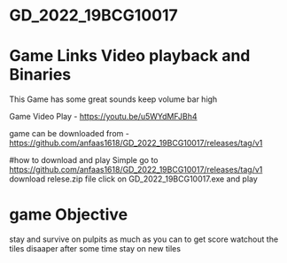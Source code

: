 # GD_2022_19BCG10017
# Game Links Video playback and Binaries
This Game has some great sounds keep volume bar high

Game Video Play - https://youtu.be/u5WYdMFJBh4

game can be downloaded from -  https://github.com/anfaas1618/GD_2022_19BCG10017/releases/tag/v1

#how to download and play 
Simple go to https://github.com/anfaas1618/GD_2022_19BCG10017/releases/tag/v1  download relese.zip file 
click on GD_2022_19BCG10017.exe and play

# game Objective

stay and survive on pulpits as much as you can to get score 
watchout the tiles disaaper after some time 
stay on new tiles

